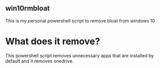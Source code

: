 ## win10rmbloat
This is my personal powershell script to remove bloat from windows 10

# What does it remove? 
This powershell script removes unnecessary apps that are installed by default and it removes onedrive.
